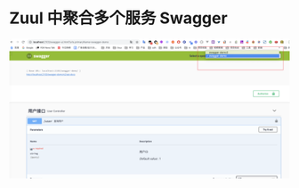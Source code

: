 # Zuul 中聚合多个服务 Swagger

![](https://raw.githubusercontent.com/gaohanghang/images/master/img/20190922171927.png)

